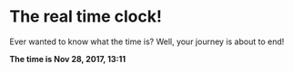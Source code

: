 # The real time clock!

Ever wanted to know what the time is? Well, your journey is about to end!

**The time is Nov 28, 2017, 13:11**